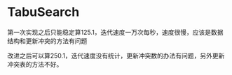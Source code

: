 # TabuSearch


第一次实现之后只能稳定算125.1，迭代速度一万次每秒，速度很慢，应该是数据结构和更新冲突的方法有问题
 
 
改进之后可以算250.1，迭代速度没有统计，更新冲突数的办法有问题，另外更新冲突表的方法不好。
